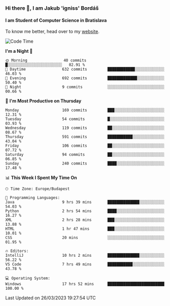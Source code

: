 ### Hi there 👋, I am Jakub 'igniss' Bordáš

#### I am Student of Computer Science in Bratislava
To know me better, head over to my [website](https://bordas.sk).


<!--START_SECTION:waka-->
![Code Time](http://img.shields.io/badge/Code%20Time-1%2C084%20hrs%2051%20mins-blue)

**I'm a Night 🦉** 

```text
🌞 Morning                40 commits          █░░░░░░░░░░░░░░░░░░░░░░░░   02.91 % 
🌆 Daytime                632 commits         ████████████░░░░░░░░░░░░░   46.03 % 
🌃 Evening                692 commits         █████████████░░░░░░░░░░░░   50.40 % 
🌙 Night                  9 commits           ░░░░░░░░░░░░░░░░░░░░░░░░░   00.66 % 
```
📅 **I'm Most Productive on Thursday** 

```text
Monday                   169 commits         ███░░░░░░░░░░░░░░░░░░░░░░   12.31 % 
Tuesday                  54 commits          █░░░░░░░░░░░░░░░░░░░░░░░░   03.93 % 
Wednesday                119 commits         ██░░░░░░░░░░░░░░░░░░░░░░░   08.67 % 
Thursday                 591 commits         ███████████░░░░░░░░░░░░░░   43.04 % 
Friday                   106 commits         ██░░░░░░░░░░░░░░░░░░░░░░░   07.72 % 
Saturday                 94 commits          ██░░░░░░░░░░░░░░░░░░░░░░░   06.85 % 
Sunday                   240 commits         ████░░░░░░░░░░░░░░░░░░░░░   17.48 % 
```


📊 **This Week I Spent My Time On** 

```text
🕑︎ Time Zone: Europe/Budapest

💬 Programming Languages: 
Java                     9 hrs 39 mins       ██████████████░░░░░░░░░░░   54.03 % 
Python                   2 hrs 54 mins       ████░░░░░░░░░░░░░░░░░░░░░   16.27 % 
XML                      2 hrs 28 mins       ███░░░░░░░░░░░░░░░░░░░░░░   13.88 % 
HTML                     1 hr 47 mins        ███░░░░░░░░░░░░░░░░░░░░░░   10.01 % 
CSS                      20 mins             ░░░░░░░░░░░░░░░░░░░░░░░░░   01.95 % 

🔥 Editors: 
IntelliJ                 10 hrs 2 mins       ██████████████░░░░░░░░░░░   56.22 % 
VS Code                  7 hrs 49 mins       ███████████░░░░░░░░░░░░░░   43.78 % 

💻 Operating System: 
Windows                  17 hrs 52 mins      █████████████████████████   100.00 % 
```


 Last Updated on 26/03/2023 19:27:54 UTC
<!--END_SECTION:waka-->
